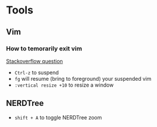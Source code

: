 # Tools

## Vim

### How to temorarily exit vim
[Stackoverflow question](http://stackoverflow.com/questions/1879219/how-to-temporarily-exit-vim-and-go-back)

- `Ctrl-z` to suspend
- `fg` will resume (bring to foreground) your suspended vim
- `:vertical resize +10` to resize a window

## NERDTree

- `shift + A` to toggle NERDTree zoom
